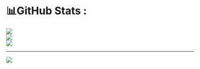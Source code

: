# 📊GitHub Stats :
![](https://github-readme-stats.vercel.app/api?username=j-mathewxz&theme=swift&hide_border=false&include_all_commits=false&count_private=false)<br/>
![](https://github-readme-streak-stats.herokuapp.com/?user=j-mathewxz&theme=swift&hide_border=false)<br/>
![](https://github-readme-stats.vercel.app/api/top-langs/?username=j-mathewxz&theme=swift&hide_border=false&include_all_commits=false&count_private=false&layout=compact)

---
[![](https://visitcount.itsvg.in/api?id=j-mathewxz&icon=0&color=0)](https://visitcount.itsvg.in)
